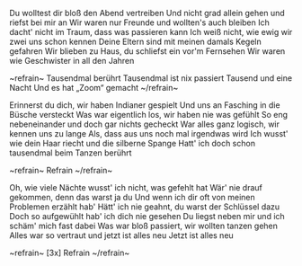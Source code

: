 Du wolltest dir bloß den Abend vertreiben
Und nicht grad allein gehen und riefst bei mir an
Wir waren nur Freunde und wollten's auch bleiben
Ich dacht' nicht im Traum, dass was passieren kann
Ich weiß nicht, wie ewig wir zwei uns schon kennen
Deine Eltern sind mit meinen damals Kegeln gefahren
Wir blieben zu Haus, du schliefst ein vor'm Fernsehen
Wir waren wie Geschwister in all den Jahren

~refrain~
Tausendmal berührt
Tausendmal ist nix passiert
Tausend und eine Nacht 
Und es hat „Zoom“ gemacht
~/refrain~

Erinnerst du dich, wir haben Indianer gespielt
Und uns an Fasching in die Büsche versteckt
Was war eigentlich los, wir haben nie was gefühlt
So eng nebeneinander und doch gar nichts gecheckt
War alles ganz logisch, wir kennen uns zu lange
Als, dass aus uns noch mal irgendwas wird
Ich wusst' wie dein Haar riecht und die silberne Spange
Hatt' ich doch schon tausendmal beim Tanzen berührt

~refrain~
Refrain
~/refrain~

Oh, wie viele Nächte wusst' ich nicht, was gefehlt hat
Wär' nie drauf gekommen, denn das warst ja du
Und wenn ich dir oft von meinen Problemen erzählt hab'
Hätt' ich nie geahnt, du warst der Schlüssel dazu
Doch so aufgewühlt hab' ich dich nie gesehen
Du liegst neben mir und ich schäm' mich fast dabei
Was war bloß passiert, wir wollten tanzen gehen
Alles war so vertraut und jetzt ist alles neu
Jetzt ist alles neu

~refrain~
[3x] Refrain
~/refrain~
